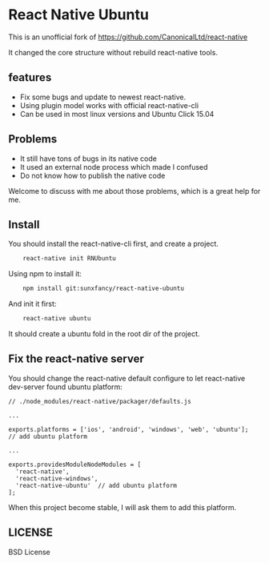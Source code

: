 React Native Ubuntu
=======================


This is an unofficial fork of <https://github.com/CanonicalLtd/react-native>

It changed the core structure without rebuild react-native tools.


## features

- Fix some bugs and update to newest react-native.
- Using plugin model works with official react-native-cli
- Can be used in most linux versions and Ubuntu Click 15.04

## Problems

- It still have tons of bugs in its native code
- It used an external node process which made I confused
- Do not know how to publish the native code

Welcome to discuss with me about those problems, which is a great help for me.

## Install

You should install the react-native-cli first, and create a project.

```sh
	react-native init RNUbuntu
```

Using npm to install it:

```sh
	npm install git:sunxfancy/react-native-ubuntu
```

And init it first:

```sh
	react-native ubuntu
```

It should create a ubuntu fold in the root dir of the project.

## Fix the react-native server

You should change the react-native default configure to let react-native dev-server found ubuntu platform:

```
// ./node_modules/react-native/packager/defaults.js

...

exports.platforms = ['ios', 'android', 'windows', 'web', 'ubuntu'];  // add ubuntu platform

...

exports.providesModuleNodeModules = [
  'react-native',
  'react-native-windows',
  'react-native-ubuntu'  // add ubuntu platform
];

```

When this project become stable, I will ask them to add this platform. 


## LICENSE

BSD License